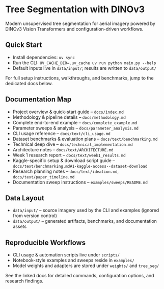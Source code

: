 # Tree Segmentation with DINOv3

Modern unsupervised tree segmentation for aerial imagery powered by DINOv3 Vision Transformers and configuration-driven workflows.

## Quick Start
- Install dependencies: `uv sync`
- Run the CLI: `UV_CACHE_DIR=.uv_cache uv run python main.py --help`
- Default inputs live in `data/input/`; results are written to `data/output/`

For full setup instructions, walkthroughs, and benchmarks, jump to the dedicated docs below.

## Documentation Map
- Project overview & quick-start guide – `docs/index.md`
- Methodology & pipeline details – `docs/methodology.md`
- Complete end-to-end example – `docs/complete_example.md`
- Parameter sweeps & analysis – `docs/parameter_analysis.md`
- CLI usage reference – `docs/text/cli_usage.md`
- Dataset benchmarks & evaluation plans – `docs/text/benchmarking.md`
- Technical deep dive – `docs/technical_implementation.md`
- Architecture notes – `docs/text/ARCHITECTURE.md`
- Week 1 research report – `docs/text/week1_results.md`
- Kaggle-specific setup & download script guide – `docs/text/benchmarking.md#1-kaggle-access--dataset-download`
- Research planning notes – `docs/text/ideation.md`, `docs/text/paper_timeline.md`
- Documentation sweep instructions – `examples/sweeps/README.md`

## Data Layout
- `data/input/` – source imagery used by the CLI and examples (ignored from version control)
- `data/output/` – generated artifacts, benchmarks, and documentation assets

## Reproducible Workflows
- CLI usage & automation scripts live under `scripts/`
- Notebook-style examples and sweeps reside in `examples/`
- Model weights and adapters are stored under `weights/` and `tree_seg/`

See the linked docs for detailed commands, configuration options, and research findings.
